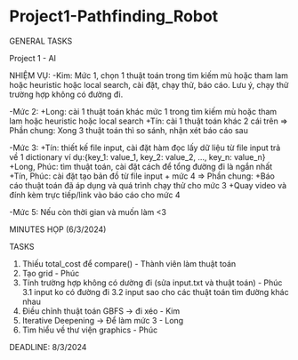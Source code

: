 # Project1-Pathfinding_Robot

GENERAL TASKS

Project 1 - AI 

NHIỆM VỤ:
-Kim: Mức 1, chọn 1 thuật toán trong tìm kiếm mù hoặc tham lam hoặc heuristic hoặc local search, cài đặt, chạy thử, báo cáo. Lưu ý, chạy thử trường hợp không có
đường đi.

-Mức 2:
+Long: cài 1 thuật toán khác mức 1 trong tìm kiếm mù hoặc tham lam hoặc heuristic hoặc local search
+Tín: cài 1 thuật toán khác 2 cái trên
=> Phần chung: Xong 3 thuật toán thì so sánh, nhận xét báo cáo sau

-Mức 3: 
+Tín: thiết kế file input, cài đặt hàm đọc lấy dữ liệu từ file input trả về 1 dictionary ví dụ:{key_1: value_1, key_2: value_2, ..., key_n: value_n}
+Long, Phúc: tìm thuật toán, cài đặt cách để tổng đường đi là ngắn nhất
+Tín, Phúc: cài đặt tạo bản đồ từ file input + mức 4
=> Phần chung: 
+Báo cáo thuật toán đã áp dụng và quá trình chạy thử cho mức 3
+Quay video và đính kèm trực tiếp/link vào báo cáo cho mức 4

-Mức 5: Nếu còn thời gian và muốn làm <3


MINUTES HỌP (6/3/2024)

TASKS
1. Thiếu total_cost để compare() - Thành viên làm thuật toán
2. Tạo grid - Phúc 
3. Tính trường hợp không có dường đi (sửa input.txt và thuật toán) - Phúc
    3.1 input ko có đường đi
    3.2 input sao cho các thuật toán tìm đường khác nhau 
4. Điều chỉnh thuật toán GBFS -> đi xéo - Kim
5. Iterative Deepening -> Để làm mức 3 - Long
6. Tìm hiểu về thư viện graphics - Phúc

DEADLINE: 8/3/2024

